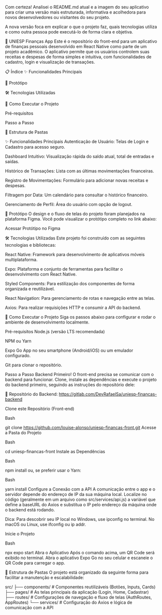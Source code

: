 Com certeza! Analisei o README.md atual e a imagem do seu aplicativo para criar uma versão mais estruturada, informativa e acolhedora para novos desenvolvedores ou visitantes do seu projeto.

A nova versão foca em explicar o que o projeto faz, quais tecnologias utiliza e como outra pessoa pode executá-lo de forma clara e objetiva.

💸 UNIESP Finanças App
Este é o repositório do front-end para um aplicativo de finanças pessoais desenvolvido em React Native como parte de um projeto acadêmico. O aplicativo permite que os usuários controlem suas receitas e despesas de forma simples e intuitiva, com funcionalidades de cadastro, login e visualização de transações.

📋 Índice
✨ Funcionalidades Principais

🎨 Protótipo

🛠️ Tecnologias Utilizadas

🚀 Como Executar o Projeto

Pré-requisitos

Passo a Passo

📂 Estrutura de Pastas

✨ Funcionalidades Principais
Autenticação de Usuário: Telas de Login e Cadastro para acesso seguro.

Dashboard Intuitivo: Visualização rápida do saldo atual, total de entradas e saídas.

Histórico de Transações: Lista com as últimas movimentações financeiras.

Registro de Movimentações: Formulário para adicionar novas receitas e despesas.

Filtragem por Data: Um calendário para consultar o histórico financeiro.

Gerenciamento de Perfil: Área do usuário com opção de logout.

🎨 Protótipo
O design e o fluxo de telas do projeto foram planejados na plataforma Figma. Você pode visualizar o protótipo completo no link abaixo:

Acessar Protótipo no Figma

🛠️ Tecnologias Utilizadas
Este projeto foi construído com as seguintes tecnologias e bibliotecas:

React Native: Framework para desenvolvimento de aplicativos móveis multiplataforma.

Expo: Plataforma e conjunto de ferramentas para facilitar o desenvolvimento com React Native.

Styled Components: Para estilização dos componentes de forma organizada e reutilizável.

React Navigation: Para gerenciamento de rotas e navegação entre as telas.

Axios: Para realizar requisições HTTP e consumir a API do backend.

🚀 Como Executar o Projeto
Siga os passos abaixo para configurar e rodar o ambiente de desenvolvimento localmente.

Pré-requisitos
Node.js (versão LTS recomendada)

NPM ou Yarn

Expo Go App no seu smartphone (Android/iOS) ou um emulador configurado.

Git para clonar o repositório.

Passo a Passo
Backend Primeiro!
O front-end precisa se comunicar com o backend para funcionar. Clone, instale as dependências e execute o projeto do backend primeiro, seguindo as instruções do repositório dele:

🔗 Repositório do Backend: https://gitlab.com/DevRafaelSa/uniesp-financas-backend

Clone este Repositório (Front-end)

Bash

git clone https://github.com/louise-alonso/uniesp-financas-front.git
Acesse a Pasta do Projeto

Bash

cd uniesp-financas-front
Instale as Dependências

Bash

npm install
ou, se preferir usar o Yarn:

Bash

yarn install
Configure a Conexão com a API
A comunicação entre o app e o servidor depende do endereço de IP da sua máquina local. Localize no código (geralmente em um arquivo como src/services/api.js) a variável que define a baseURL do Axios e substitua o IP pelo endereço da máquina onde o backend está rodando.

Dica: Para descobrir seu IP local no Windows, use ipconfig no terminal. No macOS ou Linux, use ifconfig ou ip addr.

Inicie o Projeto

Bash

npx expo start
Abra o Aplicativo
Após o comando acima, um QR Code será exibido no terminal. Abra o aplicativo Expo Go no seu celular e escaneie o QR Code para carregar o app.

📂 Estrutura de Pastas
O projeto está organizado da seguinte forma para facilitar a manutenção e escalabilidade:

src/
├── components/ # Componentes reutilizáveis (Botões, Inputs, Cards)
├── pages/      # As telas principais da aplicação (Login, Home, Cadastrar)
├── routes/     # Configurações de navegação e fluxo de telas (AuthRoutes, AppRoutes)
└── services/   # Configuração do Axios e lógica de comunicação com a API
